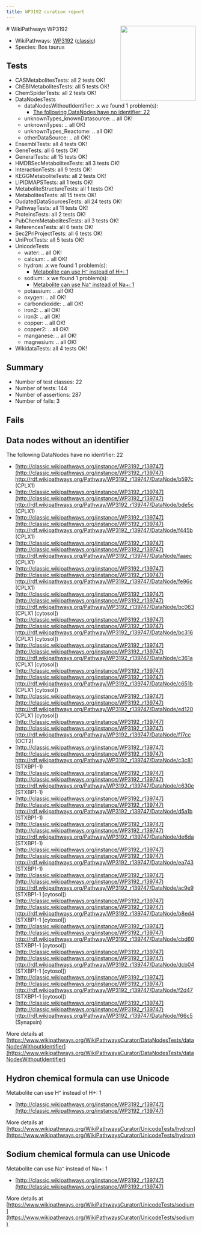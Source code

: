 ```yaml
---
title: WP3192 curation report
---
```


<img style="float: right; width: 200px" src="https://upload.wikimedia.org/wikipedia/commons/thumb/8/83/Wplogo_with_text_500.png/640px-Wplogo_with_text_500.png" />
# WikiPathways WP3192

* WikiPathways: [WP3192](https://wikipathways.org/pathways/WP3192) ([classic](https://classic.wikipathways.org/instance/WP3192))
* Species: Bos taurus
## Tests
* CASMetabolitesTests: all 2 tests OK!
* ChEBIMetabolitesTests: all 5 tests OK!
* ChemSpiderTests: all 2 tests OK!
* DataNodesTests
    * dataNodesWithoutIdentifier: .x we found 1 problem(s):
        * [The following DataNodes have no identifier: 22](#8792c4b1)
    * unknownTypes_knownDatasource: .. all OK!
    * unknownTypes: .. all OK!
    * unknownTypes_Reactome: .. all OK!
    * otherDataSource: .. all OK!
* EnsemblTests: all 4 tests OK!
* GeneTests: all 6 tests OK!
* GeneralTests: all 15 tests OK!
* HMDBSecMetabolitesTests: all 3 tests OK!
* InteractionTests: all 9 tests OK!
* KEGGMetaboliteTests: all 2 tests OK!
* LIPIDMAPSTests: all 1 tests OK!
* MetaboliteStructureTests: all 1 tests OK!
* MetabolitesTests: all 15 tests OK!
* OudatedDataSourcesTests: all 24 tests OK!
* PathwayTests: all 11 tests OK!
* ProteinsTests: all 2 tests OK!
* PubChemMetabolitesTests: all 3 tests OK!
* ReferencesTests: all 6 tests OK!
* Sec2PriProjectTests: all 6 tests OK!
* UniProtTests: all 5 tests OK!
* UnicodeTests
    * water: .. all OK!
    * calcium: .. all OK!
    * hydron: .x we found 1 problem(s):
        * [Metabolite can use H⁺ instead of H+: 1](#484bab84)
    * sodium: .x we found 1 problem(s):
        * [Metabolite can use Na⁺ instead of Na+: 1](#2cc83479)
    * potassium: .. all OK!
    * oxygen: .. all OK!
    * carbondioxide: .. all OK!
    * iron2: .. all OK!
    * iron3: .. all OK!
    * copper: .. all OK!
    * copper2: .. all OK!
    * manganese: .. all OK!
    * magnesium: .. all OK!
* WikidataTests: all 4 tests OK!


## Summary

* Number of test classes: 22
* Number of tests: 144
* Number of assertions: 287
* Number of fails: 3

## Fails

<a name="8792c4b1" />

## Data nodes without an identifier

The following DataNodes have no identifier: 22

* [http://classic.wikipathways.org/instance/WP3192_r139747](http://classic.wikipathways.org/instance/WP3192_r139747) http://rdf.wikipathways.org/Pathway/WP3192_r139747/DataNode/b597c (CPLX1)
* [http://classic.wikipathways.org/instance/WP3192_r139747](http://classic.wikipathways.org/instance/WP3192_r139747) http://rdf.wikipathways.org/Pathway/WP3192_r139747/DataNode/bde5c (CPLX1)
* [http://classic.wikipathways.org/instance/WP3192_r139747](http://classic.wikipathways.org/instance/WP3192_r139747) http://rdf.wikipathways.org/Pathway/WP3192_r139747/DataNode/f445b (CPLX1)
* [http://classic.wikipathways.org/instance/WP3192_r139747](http://classic.wikipathways.org/instance/WP3192_r139747) http://rdf.wikipathways.org/Pathway/WP3192_r139747/DataNode/faaec (CPLX1)
* [http://classic.wikipathways.org/instance/WP3192_r139747](http://classic.wikipathways.org/instance/WP3192_r139747) http://rdf.wikipathways.org/Pathway/WP3192_r139747/DataNode/fe96c (CPLX1)
* [http://classic.wikipathways.org/instance/WP3192_r139747](http://classic.wikipathways.org/instance/WP3192_r139747) http://rdf.wikipathways.org/Pathway/WP3192_r139747/DataNode/bc063 (CPLX1 [cytosol])
* [http://classic.wikipathways.org/instance/WP3192_r139747](http://classic.wikipathways.org/instance/WP3192_r139747) http://rdf.wikipathways.org/Pathway/WP3192_r139747/DataNode/bc316 (CPLX1 [cytosol])
* [http://classic.wikipathways.org/instance/WP3192_r139747](http://classic.wikipathways.org/instance/WP3192_r139747) http://rdf.wikipathways.org/Pathway/WP3192_r139747/DataNode/c361a (CPLX1 [cytosol])
* [http://classic.wikipathways.org/instance/WP3192_r139747](http://classic.wikipathways.org/instance/WP3192_r139747) http://rdf.wikipathways.org/Pathway/WP3192_r139747/DataNode/c651b (CPLX1 [cytosol])
* [http://classic.wikipathways.org/instance/WP3192_r139747](http://classic.wikipathways.org/instance/WP3192_r139747) http://rdf.wikipathways.org/Pathway/WP3192_r139747/DataNode/ed120 (CPLX1 [cytosol])
* [http://classic.wikipathways.org/instance/WP3192_r139747](http://classic.wikipathways.org/instance/WP3192_r139747) http://rdf.wikipathways.org/Pathway/WP3192_r139747/DataNode/f17cc (OCT2)
* [http://classic.wikipathways.org/instance/WP3192_r139747](http://classic.wikipathways.org/instance/WP3192_r139747) http://rdf.wikipathways.org/Pathway/WP3192_r139747/DataNode/c3c81 (STXBP1-1)
* [http://classic.wikipathways.org/instance/WP3192_r139747](http://classic.wikipathways.org/instance/WP3192_r139747) http://rdf.wikipathways.org/Pathway/WP3192_r139747/DataNode/c630e (STXBP1-1)
* [http://classic.wikipathways.org/instance/WP3192_r139747](http://classic.wikipathways.org/instance/WP3192_r139747) http://rdf.wikipathways.org/Pathway/WP3192_r139747/DataNode/d5a1b (STXBP1-1)
* [http://classic.wikipathways.org/instance/WP3192_r139747](http://classic.wikipathways.org/instance/WP3192_r139747) http://rdf.wikipathways.org/Pathway/WP3192_r139747/DataNode/de6da (STXBP1-1)
* [http://classic.wikipathways.org/instance/WP3192_r139747](http://classic.wikipathways.org/instance/WP3192_r139747) http://rdf.wikipathways.org/Pathway/WP3192_r139747/DataNode/ea743 (STXBP1-1)
* [http://classic.wikipathways.org/instance/WP3192_r139747](http://classic.wikipathways.org/instance/WP3192_r139747) http://rdf.wikipathways.org/Pathway/WP3192_r139747/DataNode/ac9e9 (STXBP1-1 [cytosol])
* [http://classic.wikipathways.org/instance/WP3192_r139747](http://classic.wikipathways.org/instance/WP3192_r139747) http://rdf.wikipathways.org/Pathway/WP3192_r139747/DataNode/b8ed4 (STXBP1-1 [cytosol])
* [http://classic.wikipathways.org/instance/WP3192_r139747](http://classic.wikipathways.org/instance/WP3192_r139747) http://rdf.wikipathways.org/Pathway/WP3192_r139747/DataNode/cbd60 (STXBP1-1 [cytosol])
* [http://classic.wikipathways.org/instance/WP3192_r139747](http://classic.wikipathways.org/instance/WP3192_r139747) http://rdf.wikipathways.org/Pathway/WP3192_r139747/DataNode/dcb04 (STXBP1-1 [cytosol])
* [http://classic.wikipathways.org/instance/WP3192_r139747](http://classic.wikipathways.org/instance/WP3192_r139747) http://rdf.wikipathways.org/Pathway/WP3192_r139747/DataNode/f2d47 (STXBP1-1 [cytosol])
* [http://classic.wikipathways.org/instance/WP3192_r139747](http://classic.wikipathways.org/instance/WP3192_r139747) http://rdf.wikipathways.org/Pathway/WP3192_r139747/DataNode/f66c5 (Synapsin)


More details at [https://www.wikipathways.org/WikiPathwaysCurator/DataNodesTests/dataNodesWithoutIdentifier](https://www.wikipathways.org/WikiPathwaysCurator/DataNodesTests/dataNodesWithoutIdentifier)

<a name="484bab84" />

## Hydron chemical formula can use Unicode

Metabolite can use H⁺ instead of H+: 1

* [http://classic.wikipathways.org/instance/WP3192_r139747](http://classic.wikipathways.org/instance/WP3192_r139747)


More details at [https://www.wikipathways.org/WikiPathwaysCurator/UnicodeTests/hydron](https://www.wikipathways.org/WikiPathwaysCurator/UnicodeTests/hydron)

<a name="2cc83479" />

## Sodium chemical formula can use Unicode

Metabolite can use Na⁺ instead of Na+: 1

* [http://classic.wikipathways.org/instance/WP3192_r139747](http://classic.wikipathways.org/instance/WP3192_r139747)


More details at [https://www.wikipathways.org/WikiPathwaysCurator/UnicodeTests/sodium](https://www.wikipathways.org/WikiPathwaysCurator/UnicodeTests/sodium)

